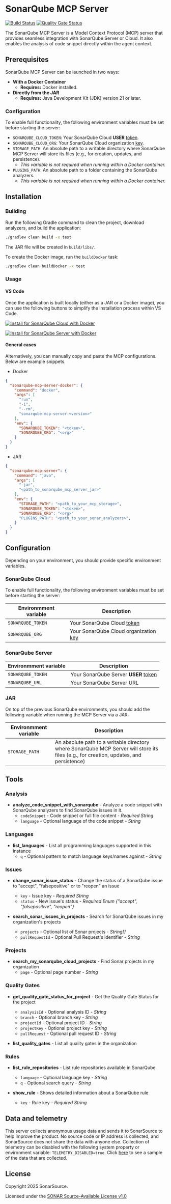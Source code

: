 # SonarQube MCP Server


[![Build Status](https://api.cirrus-ci.com/github/SonarSource/sonarqube-mcp-server.svg?branch=master)](https://cirrus-ci.com/github/SonarSource/sonarqube-mcp-server)
[![Quality Gate Status](https://sonarcloud.io/api/project_badges/measure?project=SonarSource_sonar-mcp-server&metric=alert_status&token=364a508a1e77096460f8571d8e66b41c99c95bea)](https://sonarcloud.io/summary/new_code?id=SonarSource_sonarqube-mcp-server)

The SonarQube MCP Server is a Model Context Protocol (MCP) server that provides seamless integration with SonarQube Server or Cloud.
It also enables the analysis of code snippet directly within the agent context.

## Prerequisites

SonarQube MCP Server can be launched in two ways:

* **With a Docker Container**
  * **Requires:** Docker installed.
* **Directly from the JAR**
  * **Requires:** Java Development Kit (JDK) version 21 or later.

### Configuration

To enable full functionality, the following environment variables must be set before starting the server:

* `SONARQUBE_CLOUD_TOKEN`: Your SonarQube Cloud **USER** [token](https://sonarcloud.io/account/security).
* `SONARQUBE_CLOUD_ORG`: Your SonarQube Cloud organization [key](https://sonarcloud.io/account/organizations).
* `STORAGE_PATH`: An absolute path to a writable directory where SonarQube MCP Server will store its files (e.g., for creation, updates, and persistence).
  * *This variable is not required when running within a Docker container.*
* `PLUGINS_PATH`: An absolute path to a folder containing the SonarQube analyzers.
  * *This variable is not required when running within a Docker container.*

## Installation

### Building

Run the following Gradle command to clean the project, download analyzers, and build the application:

```bash
./gradlew clean build -x test
```

The JAR file will be created in `build/libs/`.

To create the Docker image, run the `buildDocker` task:

```bash
./gradlew clean buildDocker -x test
```

### Usage

#### VS Code

Once the application is built locally (either as a JAR or a Docker image), you can use the following buttons to simplify the installation process within VS Code.

[![Install for SonarQube Cloud with Docker](https://img.shields.io/badge/VS_Code-Install_for_SonarQube_Cloud_with_Docker-0098FF?style=flat-square&logo=visualstudiocode&logoColor=white)](https://insiders.vscode.dev/redirect/mcp/install?name=sonarqube-mcp-server&inputs=%5B%7B%22id%22%3A%22SONARQUBE_TOKEN%22%2C%22type%22%3A%22promptString%22%2C%22description%22%3A%22SonarQube%20Cloud%20Token%22%2C%22password%22%3Atrue%7D%2C%7B%22id%22%3A%22SONARQUBE_ORG%22%2C%22type%22%3A%22promptString%22%2C%22description%22%3A%22SonarQube%20Cloud%20Organization%20Key%22%2C%22password%22%3Afalse%7D%5D&config=%7B%22command%22%3A%22docker%22%2C%22args%22%3A%5B%22run%22%2C%22-i%22%2C%22--rm%22%2C%22sonarqube-mcp-server%3A0.0.1-SNAPSHOT%22%5D%2C%22env%22%3A%7B%22SONARQUBE_TOKEN%22%3A%22%24%7Binput%3ASONARQUBE_TOKEN%7D%22%2C%22SONARQUBE_ORG%22%3A%22%24%7Binput%3ASONARQUBE_ORG%7D%22%7D%7D)

[![Install for SonarQube Server with Docker](https://img.shields.io/badge/VS_Code-Install_for_SonarQube_Server_with_Docker-0098FF?style=flat-square&logo=visualstudiocode&logoColor=white)](https://insiders.vscode.dev/redirect/mcp/install?name=sonarqube-mcp-server&inputs=%5B%7B%22id%22%3A%22SONARQUBE_TOKEN%22%2C%22type%22%3A%22promptString%22%2C%22description%22%3A%22SonarQube%20Server%20User%20Token%22%2C%22password%22%3Atrue%7D%2C%7B%22id%22%3A%22SONARQUBE_URL%22%2C%22type%22%3A%22promptString%22%2C%22description%22%3A%22SonarQube%20Server%20URL%22%2C%22password%22%3Afalse%7D%5D&config=%7B%22command%22%3A%22docker%22%2C%22args%22%3A%5B%22run%22%2C%22-i%22%2C%22--rm%22%2C%22sonarqube-mcp-server%3A0.0.1-SNAPSHOT%22%5D%2C%22env%22%3A%7B%22SONARQUBE_TOKEN%22%3A%22%24%7Binput%3ASONARQUBE_TOKEN%7D%22%2C%22SONARQUBE_URL%22%3A%22%24%7Binput%3ASONARQUBE_URL%7D%22%7D%7D)

#### General cases

Alternatively, you can manually copy and paste the MCP configurations. Below are example snippets.

- Docker

```JSON
{
  "sonarqube-mcp-server-docker": {
    "command": "docker",
    "args": [
      "run",
      "-i",
      "--rm",
      "sonarqube-mcp-server:<version>"
    ],
    "env": {
      "SONARQUBE_TOKEN": "<token>",
      "SONARQUBE_ORG": "<org>"
    }
  }
}
```

- JAR

```JSON
{
  "sonarqube-mcp-server": {
    "command": "java",
    "args": [
      "-jar",
      "<path_to_sonarqube_mcp_server_jar>"
    ],
    "env": {
      "STORAGE_PATH": "<path_to_your_mcp_storage>",
      "SONARQUBE_TOKEN": "<token>",
      "SONARQUBE_ORG": "<org>"
      "PLUGINS_PATH": "<path_to_your_sonar_analyzers>",
    }
  }
}
```

## Configuration

Depending on your environment, you should provide specific environment variables.

### SonarQube Cloud

To enable full functionality, the following environment variables must be set before starting the server:

| Environmment variable | Description                                                                                                                               |
|-----------------------|-------------------------------------------------------------------------------------------------------------------------------------------|
| `SONARQUBE_TOKEN`     | Your SonarQube Cloud [token](https://docs.sonarsource.com/sonarqube-cloud/managing-your-account/managing-tokens/) |
| `SONARQUBE_ORG`       | Your SonarQube Cloud organization [key](https://sonarcloud.io/account/organizations)                                                      |

### SonarQube Server

| Environmment variable | Description                                                                                                                                 |
|------------------------|---------------------------------------------------------------------------------------------------------------------------------------------|
| `SONARQUBE_TOKEN`      | Your SonarQube Server **USER** [token](https://docs.sonarsource.com/sonarqube-server/latest/user-guide/managing-tokens/#generating-a-token) |
| `SONARQUBE_URL`        | Your SonarQube Server URL                                                                                                                   |

### JAR

On top of the previous SonarQube environments, you should add the following variable when running the MCP Server via a JAR:

| Environmment variable | Description                                                                                                                                |
|------------------------|--------------------------------------------------------------------------------------------------------------------------------------------|
| `STORAGE_PATH`      | An absolute path to a writable directory where SonarQube MCP Server will store its files (e.g., for creation, updates, and persistence) |

## Tools

### Analysis

- **analyze_code_snippet_with_sonarqube** - Analyze a code snippet with SonarQube analyzers to find SonarQube issues in it.
  - `codeSnippet` - Code snippet or full file content - _Required String_
  - `language` - Optional language of the code snippet - _String_

### Languages

- **list_languages** - List all programming languages supported in this instance
  - `q` - Optional pattern to match language keys/names against - _String_

### Issues

- **change_sonar_issue_status** - Change the status of a SonarQube issue to "accept", "falsepositive" or to "reopen" an issue
  - `key` - Issue key - _Required String_
  - `status` - New issue's status - _Required Enum {"accept", "falsepositive", "reopen"}_


- **search_sonar_issues_in_projects** - Search for SonarQube issues in my organization's projects
  - `projects` - Optional list of Sonar projects - _String[]_
  - `pullRequestId` - Optional Pull Request's identifier - _String_

### Projects

- **search_my_sonarqube_cloud_projects** - Find Sonar projects in my organization
  - `page` - Optional page number - _String_

### Quality Gates

- **get_quality_gate_status_for_project** - Get the Quality Gate Status for the project
  - `analysisId` - Optional analysis ID - _String_
  - `branch` - Optional branch key - _String_
  - `projectId` - Optional project ID - _String_
  - `projectKey` - Optional project key - _String_
  - `pullRequest` - Optional pull request ID - _String_


- **list_quality_gates** - List all quality gates in the organization

### Rules

- **list_rule_repositories** - List rule repositories available in SonarQube
  - `language` - Optional language key - _String_
  - `q` - Optional search query - _String_


- **show_rule** - Shows detailed information about a SonarQube rule
  - `key` - Rule key - _Required String_

## Data and telemetry

This server collects anonymous usage data and sends it to SonarSource to help improve the product. No source code or IP address is collected, and SonarSource does not share the data with anyone else. Collection of telemetry can be disabled with the following system property or environment variable: `TELEMETRY_DISABLED=true`. Click [here](telemetry-sample.md) to see a sample of the data that are collected.

## License

Copyright 2025 SonarSource.

Licensed under the [SONAR Source-Available License v1.0](https://www.sonarsource.com/license/ssal/)
